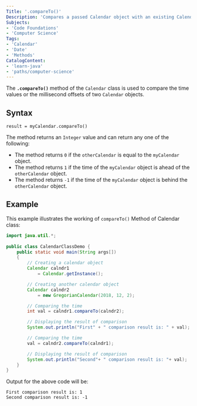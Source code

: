 ```yaml
---
Title: '.compareTo()'
Description: 'Compares a passed Calendar object with an existing Calendar object.'
Subjects:
- 'Code Foundations'
- 'Computer Science'
Tags:
- 'Calendar'
- 'Date'
- 'Methods'
CatalogContent:
- 'learn-java'
- 'paths/computer-science'
---
```


The **`.compareTo()`** method of the `Calendar` class is used to compare the time values or the millisecond offsets of two `Calendar` objects.

## Syntax

```pseudo
result = myCalendar.compareTo()
```

The method returns an `Integer` value and can return any one of the following:

- The method returns `0` if the `otherCalendar` is equal to the `myCalendar` object.
- The method returns `1` if the time of the `myCalendar` object is ahead of the `otherCalendar` object.
- The method returns `-1` if the time of the `myCalendar` object is behind the `otherCalendar` object.

## Example

This example illustrates the working of `compareTo()` Method of Calendar class:

```java
import java.util.*;
    
public class CalendarClassDemo {
    public static void main(String args[])
    {
        // Creating a calendar object
        Calendar calndr1
            = Calendar.getInstance();

        // Creating another calendar object
        Calendar calndr2
            = new GregorianCalendar(2018, 12, 2);

        // Comparing the time
        int val = calndr1.compareTo(calndr2);

        // Displaying the result of comparison
        System.out.println("First" + " comparison result is: " + val);

        // Comparing the time
        val = calndr2.compareTo(calndr1);

        // Displaying the result of comparison
        System.out.println("Second"+ " comparison result is: "+ val);
    }
}
```

Output for the above code will be:

```shell
First comparison result is: 1
Second comparison result is: -1
```
